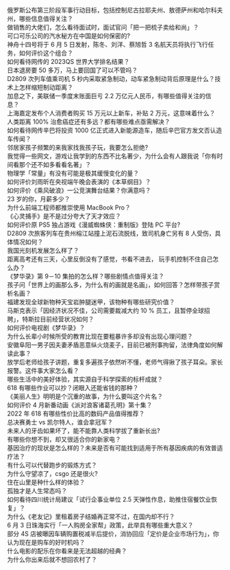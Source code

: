 俄罗斯公布第三阶段军事行动目标，包括控制尼古拉耶夫州、敖德萨州和哈尔科夫州，哪些信息值得关注？  
做销售的大佬们，怎么看待面试时，面试官问「把一把梳子卖给和尚」？  
可口可乐公司的汽水秘方在中国是如何保密的?  
神舟十四号将于 6 月 5 日发射，陈冬、刘洋、蔡旭哲 3 名航天员将执行飞行任务，如何评价这个组合？  
如何看待网传的 2023QS 世界大学排名结果？  
日本退房要 50 多万，马上要回国了可以不管吗？  
D2809 次列车值乘司机 5 秒内采取紧急制动，动车紧急制动背后原理是什么？技术上怎样缩短制动距离？  
加息之下，美联储一季度末账面巨亏 2.2 万亿元人民币，有哪些值得关注的信息？  
上海嘉定发布个人消费者购买 15 万元以上新车，补贴 2 万元，这意味着什么？  
人类距离 100% 治愈癌症还有多远？都有哪些难点亟需解决？  
如何看待网传辛巴将投资 1000 亿正式进入新能源造车，随后辛巴官方发文否认造车传闻？  
邻居家孩子频繁的来我家找我孩子玩，我要怎么拒绝?  
我觉得一些网文，游戏让我学到的东西不比名著少，为什么会有人跟我说「你有时间看那个还不如多看看名著」？  
物理学「常量」有没有可能是极其缓慢变化的量？  
如何评价刘雨昕在央视端午晚会表演的《本草纲目》？  
如何评价《乘风破浪》一公竞演舞台结果？你满意吗？  
23 岁的你，月薪多少？  
为什么前端工程师都推崇使用 MacBook Pro？  
《心灵捕手》是不是过分夸大了天才效应？  
如何评价原 PS5 独占游戏《漫威蜘蛛侠：重制版》登陆 PC 平台?  
D2809 次旅客列车在贵州榕江站撞上泥石流脱线，致司机身亡另有 8 人受伤，具体情况如何？  
我国光刻机发展怎么样了？  
距离高考还有三天，心里反倒没有了感觉，书看不进去， 玩手机控制不住自己怎么办？  
《梦华录》第 9－10 集拍的怎么样？哪些剧情点值得关注？  
孩子问「世界上的画那么多，为什么有的画就是名画」，如何回答？怎样带孩子赏析名画？  
福建发现全球新物种天宝岩肿腿迷甲，该物种有哪些研究价值？  
马斯克表示「因经济状况不佳，公司需要裁减大约 10 % 员工，且暂停全球招聘」，特斯拉目前经营状况如何？  
如何评价电视剧《梦华录》？  
为什么长辈小时候所受的教育比现在要粗暴许多却没有出现心理问题？  
安徽阜阳一男子因夫妻矛盾恶意纵火烧麦子，目前已被刑事拘留，法律角度如何解读此事？  
放学后老师给孩子讲题，重复多遍孩子依然听不懂，老师气得揪了孩子耳朵。家长报警。这件事大家怎么看？  
哪些生活中的美好体验，其实源自于科学探索的标杆成就？  
618 有哪些作业可以抄？闭眼入还能省钱的那种？  
《美丽人生》明明是个沉重的故事，为什么要叫这个片名？  
如何评价 4 月新番动画《派对浪客诸葛孔明》第十集？  
2022 年 618 有哪些性价比高的数码产品值得推荐？  
总决赛勇士 vs 凯尔特人，谁会拿冠军 ?  
未来人的牙齿如果坏了，能不能靠人类科学拔了重新长出?  
有哪些你想不到，却又很适合你的新家电？  
基因治疗的现状是怎么样的？未来是否有可能找到适用于所有基因疾病的有效普适疗法？  
有什么可以代替跑步的锻炼方式？  
为什么守望凉了，csgo 还是很火?  
住在山里是种什么样的体验？  
孤独才是人生常态吗？  
如何看待四川统计局建议「试行企事业单位 2.5 天弹性作息，助推住宿餐饮业恢复」？  
为什么《老友记》里租着房子结婚再正常不过，在国内却不行？  
6 月 3 日珠海实行「一人购房全家帮」政策，此举具有哪些重大意义？  
部分 4S 店被曝因车辆购置税减半后提价，消协回应「定价是企业市场行为」，你认为现在是购车的好时机吗？  
什么电影的配乐在你看来是无法超越的经典？  
为什么你出来后就不想回农村了？  
